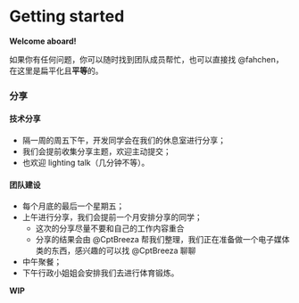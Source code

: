 # Getting started

**Welcome aboard!**


如果你有任何问题，你可以随时找到团队成员帮忙，也可以直接找 @fahchen，在这里是扁平化且**平等**的。


### 分享
#### 技术分享
- 隔一周的周五下午，开发同学会在我们的休息室进行分享；
- 我们会提前收集分享主题，欢迎主动提交；
- 也欢迎 lighting talk（几分钟不等）。

#### 团队建设
- 每个月底的最后一个星期五；
- 上午进行分享，我们会提前一个月安排分享的同学；
  - 这次的分享尽量不要和自己的工作内容重合
  - 分享的结果会由 @CptBreeza 帮我们整理，我们正在准备做一个电子媒体类的东西，感兴趣的可以找 @CptBreeza 聊聊
- 中午聚餐；
- 下午行政小姐姐会安排我们去进行体育锻炼。

**WIP**
